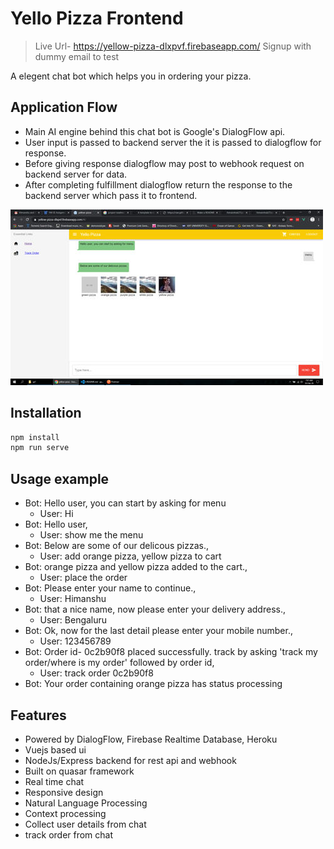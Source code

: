 # Yello Pizza Frontend

> Live Url- https://yellow-pizza-dlxpvf.firebaseapp.com/
> Signup with dummy email to test

A elegent chat bot which helps you in ordering your pizza.

## Application Flow
* Main AI engine behind this chat bot is Google's DialogFlow api.
* User input is passed to backend server the it is passed to dialogflow for response.
* Before giving response dialogflow may post to webhook request on backend server for data.
* After completing fulfillment dialogflow return the response to the backend server which pass it to frontend.

![](ss.jpg)

## Installation

```sh
npm install
npm run serve
```

## Usage example

- Bot: Hello user, you can start by asking for menu
  - User: Hi
- Bot: Hello user,
  - User: show me the menu
- Bot: Below are some of our delicous pizzas.,
  - User: add orange pizza, yellow pizza to cart
- Bot: orange pizza and yellow pizza added to the cart.,
  - User: place the order
- Bot: Please enter your name to continue.,
  - User: Himanshu
- Bot: that a nice name, now please enter your delivery address.,
  - User: Bengaluru
- Bot: Ok, now for the last detail please enter your mobile number.,
  - User: 123456789
- Bot: Order id- 0c2b90f8 placed successfully. track by asking 'track my order/where is my order' followed by order id,
  - User: track order 0c2b90f8
- Bot: Your order containing orange pizza has status processing

## Features

- Powered by DialogFlow, Firebase Realtime Database, Heroku
- Vuejs based ui
- NodeJs/Express backend for rest api and webhook
- Built on quasar framework
- Real time chat
- Responsive design
- Natural Language Processing
- Context processing
- Collect user details from chat
- track order from chat
